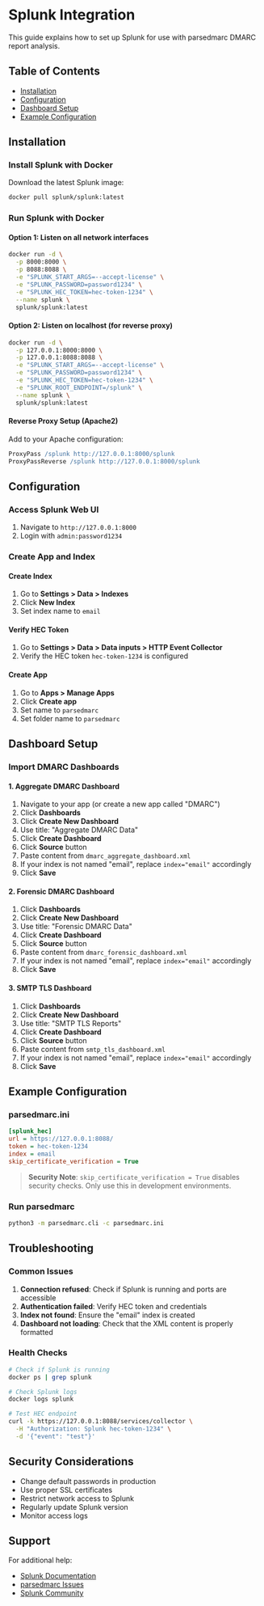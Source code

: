 # Splunk Integration

This guide explains how to set up Splunk for use with parsedmarc DMARC report analysis.

## Table of Contents

- [Installation](#installation)
- [Configuration](#configuration)
- [Dashboard Setup](#dashboard-setup)
- [Example Configuration](#example-configuration)

## Installation

### Install Splunk with Docker

Download the latest Splunk image:

```bash
docker pull splunk/splunk:latest
```

### Run Splunk with Docker

#### Option 1: Listen on all network interfaces

```bash
docker run -d \
  -p 8000:8000 \
  -p 8088:8088 \
  -e "SPLUNK_START_ARGS=--accept-license" \
  -e "SPLUNK_PASSWORD=password1234" \
  -e "SPLUNK_HEC_TOKEN=hec-token-1234" \
  --name splunk \
  splunk/splunk:latest
```

#### Option 2: Listen on localhost (for reverse proxy)

```bash
docker run -d \
  -p 127.0.0.1:8000:8000 \
  -p 127.0.0.1:8088:8088 \
  -e "SPLUNK_START_ARGS=--accept-license" \
  -e "SPLUNK_PASSWORD=password1234" \
  -e "SPLUNK_HEC_TOKEN=hec-token-1234" \
  -e "SPLUNK_ROOT_ENDPOINT=/splunk" \
  --name splunk \
  splunk/splunk:latest
```

#### Reverse Proxy Setup (Apache2)

Add to your Apache configuration:

```apache
ProxyPass /splunk http://127.0.0.1:8000/splunk
ProxyPassReverse /splunk http://127.0.0.1:8000/splunk
```

## Configuration

### Access Splunk Web UI

1. Navigate to `http://127.0.0.1:8000`
2. Login with `admin:password1234`

### Create App and Index

#### Create Index

1. Go to **Settings > Data > Indexes**
2. Click **New Index**
3. Set index name to `email`

#### Verify HEC Token

1. Go to **Settings > Data > Data inputs > HTTP Event Collector**
2. Verify the HEC token `hec-token-1234` is configured

#### Create App

1. Go to **Apps > Manage Apps**
2. Click **Create app**
3. Set name to `parsedmarc`
4. Set folder name to `parsedmarc`

## Dashboard Setup

### Import DMARC Dashboards

#### 1. Aggregate DMARC Dashboard

1. Navigate to your app (or create a new app called "DMARC")
2. Click **Dashboards**
3. Click **Create New Dashboard**
4. Use title: "Aggregate DMARC Data"
5. Click **Create Dashboard**
6. Click **Source** button
7. Paste content from `dmarc_aggregate_dashboard.xml`
8. If your index is not named "email", replace `index="email"` accordingly
9. Click **Save**

#### 2. Forensic DMARC Dashboard

1. Click **Dashboards**
2. Click **Create New Dashboard**
3. Use title: "Forensic DMARC Data"
4. Click **Create Dashboard**
5. Click **Source** button
6. Paste content from `dmarc_forensic_dashboard.xml`
7. If your index is not named "email", replace `index="email"` accordingly
8. Click **Save**

#### 3. SMTP TLS Dashboard

1. Click **Dashboards**
2. Click **Create New Dashboard**
3. Use title: "SMTP TLS Reports"
4. Click **Create Dashboard**
5. Click **Source** button
6. Paste content from `smtp_tls_dashboard.xml`
7. If your index is not named "email", replace `index="email"` accordingly
8. Click **Save**

## Example Configuration

### parsedmarc.ini

```ini
[splunk_hec]
url = https://127.0.0.1:8088/
token = hec-token-1234
index = email
skip_certificate_verification = True
```

> **Security Note**: `skip_certificate_verification = True` disables security checks. Only use this in development environments.

### Run parsedmarc

```bash
python3 -m parsedmarc.cli -c parsedmarc.ini
```

## Troubleshooting

### Common Issues

1. **Connection refused**: Check if Splunk is running and ports are accessible
2. **Authentication failed**: Verify HEC token and credentials
3. **Index not found**: Ensure the "email" index is created
4. **Dashboard not loading**: Check that the XML content is properly formatted

### Health Checks

```bash
# Check if Splunk is running
docker ps | grep splunk

# Check Splunk logs
docker logs splunk

# Test HEC endpoint
curl -k https://127.0.0.1:8088/services/collector \
  -H "Authorization: Splunk hec-token-1234" \
  -d '{"event": "test"}'
```

## Security Considerations

- Change default passwords in production
- Use proper SSL certificates
- Restrict network access to Splunk
- Regularly update Splunk version
- Monitor access logs

## Support

For additional help:

- [Splunk Documentation](https://docs.splunk.com/)
- [parsedmarc Issues](https://github.com/domainaware/parsedmarc/issues)
- [Splunk Community](https://community.splunk.com/)

